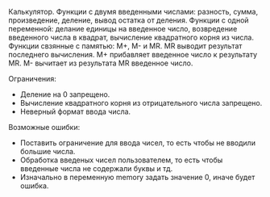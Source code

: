 Калькулятор.
Функции с двумя введенными числами: разность, сумма, произведение, деление, вывод остатка от деления.
Функции с одной переменной: делание единицы на введенное число, возвредение введенного числа в квадрат, вычисление квадратного корня из числа.
Функции свзянные с памятью: M+, M- и MR. MR выводит результат последнего вычисления. M+ прибавляет введенное число к результату MR. M- вычитает из результата MR введенное число.

Ограничения: 
- Деление на 0 запрещено.
- Вычисление квадратного корня из отрицательного числа запрещено.
- Неверный формат ввода числа.

Возможные ошибки:
- Поставить ограничение для ввода чисел, то есть чтобы не вводили большие числа.
- Обработка введеных чисел пользователем, то есть чтобы введенные числа не содержали буквы и тд.
- Изначально в переменную memory задать значение 0, иначе будет ошибка.
